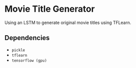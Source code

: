 # Movie Title Generator
Using an LSTM to generate original movie titles using TFLearn.
## Dependencies
- `pickle`
- `tflearn`
- `tensorflow (gpu)`
